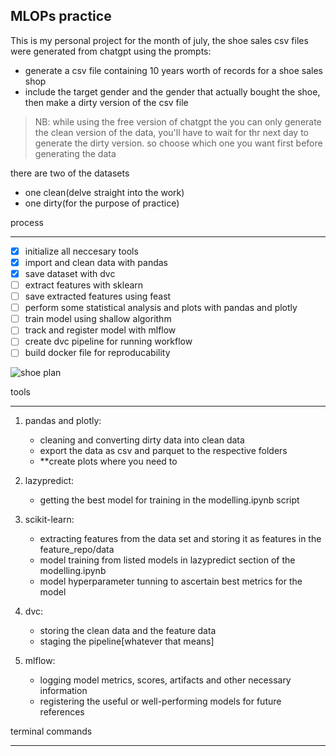 MLOPs practice
---

This is my personal project for the month of july, the shoe sales csv files were generated from chatgpt using the prompts:
- generate a csv file containing 10 years worth of records for a shoe sales shop
- include the target gender and the gender that actually bought the shoe, then make a dirty version of the csv file

> NB:  while using the free version of chatgpt the you can only generate the clean version of the data, you'll have to wait for thr next day to generate the dirty version. so choose which one you want first before generating the data

there are two of the datasets
- one clean(delve straight into the work) 
- one dirty(for the purpose of practice)


process
***
- [x] initialize all neccesary tools
- [x] import and clean data with pandas
- [x] save dataset with dvc
- [ ] extract features with sklearn
- [ ] save extracted features using feast
- [ ] perform some statistical analysis and plots with pandas and plotly
- [ ] train model using shallow algorithm
- [ ] track and register model with mlflow 
- [ ] create dvc pipeline for running workflow
- [ ] build docker file for reproducability

![shoe plan](imgs/shoe_plan.png)


tools
***

1. pandas and plotly:
    - cleaning and converting dirty data into clean data
    - export the data as csv and parquet to the respective folders 
    - **create plots where you need to

1. lazypredict:
    - getting the best model for training in the modelling.ipynb script

1. scikit-learn:
    - extracting features from the data set and storing it as features in the feature_repo/data
    - model training from listed models in lazypredict section of the modelling.ipynb
    - model hyperparameter tunning to ascertain best metrics for the model

1. dvc:
    - storing the clean data and the feature data
    - staging the pipeline[whatever that means]

1. mlflow:
    - logging model metrics, scores, artifacts and other necessary information
    - registering the useful or well-performing models for future references
    

terminal commands
***
